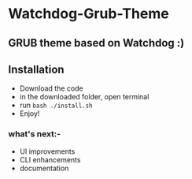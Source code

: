 # Watchdog-Grub-Theme

## GRUB theme based on Watchdog :)

## Installation
- Download the code
- in the downloaded folder, open terminal
- run <code>bash ./install.sh</code>
- Enjoy!
 
### what's next:-
- UI improvements
- CLI enhancements
- documentation
